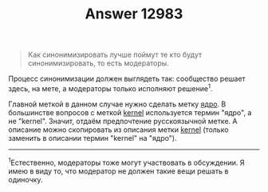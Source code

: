 ﻿---
title: "Answer 12983"
se.owner.user_id: 532877
se.owner.display_name: "Зонтик"
se.owner.link: "https://ru.meta.stackoverflow.com/users/532877/%d0%97%d0%be%d0%bd%d1%82%d0%b8%d0%ba"
se.answer_id: 12983
se.question_id: 12982
se.post_type: answer
se.is_accepted: False
---
<blockquote>
<p>Как синонимизировать лучше поймут те кто будут синонимизировать, то есть модераторы.</p>
</blockquote>
<p>Процесс синонимизации должен выглядеть так: сообщество решает здесь, на мете, а модераторы только исполняют решение<sup>1</sup>.</p>
<p>Главной меткой в данном случае нужно сделать метку <a href="https://ru.stackoverflow.com/questions/tagged/%d1%8f%d0%b4%d1%80%d0%be" class="post-tag" title="показать вопросы с меткой [ядро]" aria-label="показать вопросы с меткой [ядро]" rel="tag" aria-labelledby="tag-ядро-tooltip-container">ядро</a>.
В большинстве вопросов с меткой <a href="https://ru.stackoverflow.com/questions/tagged/kernel" class="post-tag" title="показать вопросы с меткой [kernel]" aria-label="показать вопросы с меткой [kernel]" rel="tag" aria-labelledby="tag-kernel-tooltip-container">kernel</a> используется термин &quot;ядро&quot;, а не &quot;kernel&quot;. Значит, отдаём предпочтение русскоязычной метке. А описание можно скопировать из описания метки <a href="https://ru.stackoverflow.com/questions/tagged/kernel" class="post-tag" title="показать вопросы с меткой [kernel]" aria-label="показать вопросы с меткой [kernel]" rel="tag" aria-labelledby="tag-kernel-tooltip-container">kernel</a> (только заменить в описании термин &quot;kernel&quot; на &quot;ядро&quot;).</p>
<hr />
<p><sup>1</sup>Естественно, модераторы тоже могут участвовать в обсуждении. Я имею в виду то, что модератор не должен такие вещи решать в одиночку.</p>
